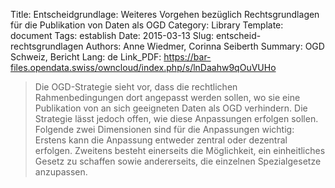 Title: Entscheidgrundlage: Weiteres Vorgehen bezüglich Rechtsgrundlagen für die Publikation von Daten als OGD
Category: Library
Template: document
Tags: establish
Date: 2015-03-13
Slug: entscheid-rechtsgrundlagen
Authors: Anne Wiedmer, Corinna Seiberth
Summary: OGD Schweiz, Bericht
Lang: de
Link_PDF: https://bar-files.opendata.swiss/owncloud/index.php/s/lnDaahw9qOuVUHo


> Die OGD-Strategie sieht vor, dass die rechtlichen Rahmenbedingungen dort angepasst werden sollen, wo sie eine Publikation von an sich geeigneten Daten als OGD verhindern. Die Strategie lässt jedoch offen, wie diese Anpassungen erfolgen sollen. Folgende zwei Dimensionen sind für die Anpassungen wichtig: Erstens kann die Anpassung entweder zentral oder dezentral erfolgen. Zweitens besteht einerseits die Möglichkeit, ein einheitliches Gesetz zu schaffen sowie andererseits, die einzelnen Spezialgesetze anzupassen.

